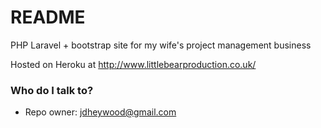 # README #

PHP Laravel + bootstrap site for my wife's project management business

Hosted on Heroku at http://www.littlebearproduction.co.uk/ 

### Who do I talk to? ###

* Repo owner: jdheywood@gmail.com